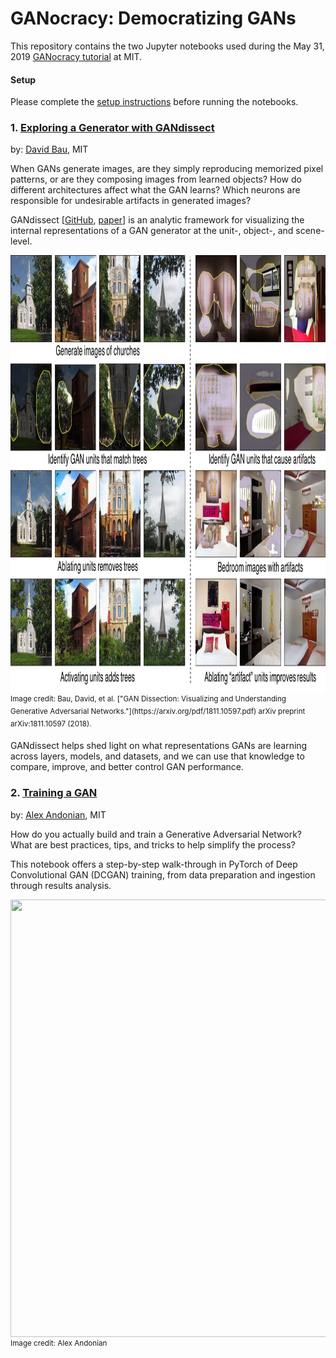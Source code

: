 # GANocracy: Democratizing GANs



This repository contains the two Jupyter notebooks used during the May 31, 2019 [GANocracy tutorial](http://ganocracy.csail.mit.edu/tutorial/tutorial.html) at MIT.

#### Setup
Please complete the [setup instructions](http://ganocracy.csail.mit.edu/tutorial/setup.html) before running the notebooks.

### 1. [Exploring a Generator with GANdissect](https://github.com/mit-quest/k12notebook-GANs/tree/master/Gandissect)
by: [David Bau](https://people.csail.mit.edu/davidbau/home/), MIT

When GANs generate images, are they simply reproducing memorized pixel patterns, or are they composing images from learned objects? How do different architectures affect what the GAN learns? Which neurons are responsible for undesirable artifacts in generated images?

GANdissect [[GitHub](https://github.com/CSAILVision/gandissect), [paper](https://arxiv.org/pdf/1811.10597.pdf)] is an analytic framework for visualizing the internal representations of a GAN generator at the unit-, object-, and scene-level.

<img src="GANdissect.jpg" width="700" height="700">
<sup>Image credit: Bau, David, et al. ["GAN Dissection: Visualizing and Understanding Generative Adversarial Networks."](https://arxiv.org/pdf/1811.10597.pdf) arXiv preprint arXiv:1811.10597 (2018).</sup>

GANdissect helps shed light on what representations GANs are learning across layers, models, and datasets, and we can use that knowledge to compare, improve, and better control GAN performance.

### 2. [Training a GAN](https://github.com/mit-quest/k12notebook-GANs/tree/master/Gan-training)
by: [Alex Andonian](https://www.alexandonian.com/), MIT

How do you actually build and train a Generative Adversarial Network? What are best practices, tips, and tricks to help simplify the process? 

This notebook offers a step-by-step walk-through in PyTorch of Deep Convolutional GAN (DCGAN) training, from data preparation and ingestion through results analysis.

<img src="dcgan_progress.gif" width="700" height="700">
<sup>Image credit: Alex Andonian</sup>
